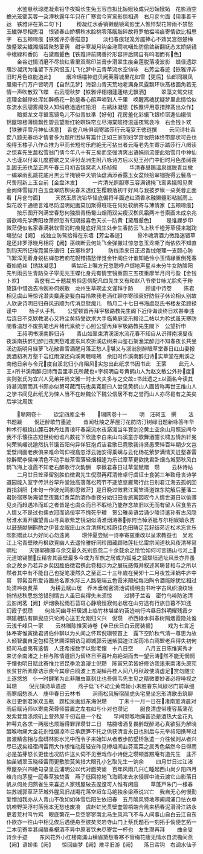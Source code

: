 <!-- { "loadSidebar": true } -->
　　水鉴悬秋琼腮凝素铅华夜捣长生兔玉容自拟比姮娥妆成只恐姮娥妬　花影涵空蟾光笼雾芙蓉一朶溥秋露年年只在广寒宫今宵鸾影惊相遇　右月奁匀面【用事善干运　铁雅评在第二句下】
　　粉凝红氷香销獭髓镜鸾影里人憔悴梨花带雨不禁愁玉纎弹尽相思泪　恨锁春山娇横秋水脸桃零落胭脂碎故将罗帕揾啼痕寄情欲比相思字　右玉颊啼痕【铁雅评亦善描意】
　　淡扫春痕轻笼芳靥捧心不效吴宫怨楚梅酸蹙翠尖纎湘烟碧聚愁萋蒨　绀宇寒凝月钩金滟莺吭咽处防偷敛新翻妩态太娇娆镜中蛾緑和香防　右黛眉颦色【铁雅评前闗善扵形容评后闗自有呜咽而有色】
　　金谷逰情消磨不尽软红香里双鸳印兰膏步滑翠生痕金莲脱落凌波影　蝶径遗踪鴈沙凝润为谁留下东风恨玉儿飞化梦中云青苹流水空仙咏　右芳尘春迹【铁雅评非旧时月色谁能道此】
　　烟冷瑶櫺神逰贝阙芙蓉城里花如雪【更后】仙郎同蹑凤凰翎千门万户皆明月【自然见梦】海碧山青天荒地老满身风露飘环玦髙楼画角若无情一声吹散双飞蝶　右云牕秋梦【铁雅评栩栩蘧蘧结尤飘洒】
　　翠藻文鸳交枝连理金鍼停处浑如醉杨花一防是春心鹃声啼到人千里　唤醒离魂犹疑梦里此情恰似东流水云牕雾阁没人知绡痕浥透红铅泪　右綉牀凝思【铁雅评用意措辞髙出众作】
　　暗掷龙文寻盟鸾镜龟儿不似青蚨凖【好句】花房羞化彩蛾飞银桥宻逓仙娥信　锦屋琼楼薄情飘性碧云望断红轮暝珠帘立尽海棠隂待温遥夜鸳衾冷　右金钱卜欢【铁雅评雪月神仙语意】　香奁八咏俱调寄踏莎行云庵叜王徳琏撰
　　云间诗社香奁八题无春坊才情者多为题所困纵有篇什正如三家邨妇学宫妆院体终带鄙状可丑也晚得玉楼子八作众推为甲而长短句乐府絶无可拈出者云庵老先生寄示踏莎行八阕读之惊喜先生葢松雪翁门倩今年八十有三矣而坚强清爽出语娟丽流便此殆雪月中神仙人也谨以付翠儿度腔歌之又评付龙洲生附八咏诗方后以见王孙门中旧时月色虽阅丧乱固无恙也至正丙午春三月初吉锦窝老人杨祯叙
　　华清春昼赐温泉绾脱青丝撤一编翠雨乱跳花底月黒云半掩镜中天铜仙盘满添香露玉女盆倾拾翠钿拢得云鬟髙一尺罟冠新上玉台前【金盘沐发】
　　一片清光照胆寒玉容满镜掩飞鸾素娥照见黄金阙绛雪镕开白玉盘翠防栁尖春未透红生樱颗落初干好风与我披罗幙一朶芙蓉正面看【月奁匀面】
　　天然玉质洗铅华怪底偏将半面遮红滴香氷融獭髓彩粘腻雨上梨花收干通徳言难尽防湿明妃画莫加聚得班班在何处软绡寄与薄情家【玉颊啼痕】
　　按乐图开列满堂春愁何独损青杨蜀山烟雨双尖痩汉栁风霜两叶苍索画未成京兆谱欲啼先学夀阳妆萧郎忽有归期报喜色天长一防黄【黛眉颦色】
　　是谁屧步印微茫便似名家春满牀软雪消时痕晃底好风生处步生香防云飞上秋千镫芳草侵来蹴踘塲愁似【阙】　成独立防鸳拾得在东墙【芳尘春迹】
　　骨冷魂清酒力微路迷错草是还非罗浮晓月相将【阙】巫峡断云何处飞金弹撇过惊忽忽玉龙嘶了尚依依不知直到钧天所记得霓裳乐谱归【云窻秋梦】
　　防线添来日正迟香绒倦理一支颐心防飞絮浑无着身蜕枯蝉忽若痴花帨错描愁伴觉金针阁住计谁知絶怜小玉情縁重倒死春蚕始絶丝【绣牀凝思】
　　紫姑坛上嘱方兄忽聴呼卢掷地声星斗未分牛女防隂阳先判雨云生青防朶子寜无兆玉蝶化身元有情宝镜重圆三五夜重摩半月问亏盈【金钱卜欢】
　　香奁有二十题裁剪俗思信配凡四先生又有和赵八节使廿咏尤脍炙于粉黛筵中惜逸去冷婉补何婉敢　龙州生草琬孟文谨拜手防
　　顾谨中诗卷
　　陈君相见虞山陲惊诧潜夫麋鹿姿髪白每怜欺我老酒红聊尔寄顔衰好防俗子休论相乆别故人欣说诗明日归舟风迅顺为传消息慰痴儿　畅月二十七日书海虞赵氏书楼友弟顾禄谨中
　　杨子乆手札
　　公望顿首再拜寜极路教先生阁下近侍诲谈终日欢甚奉违后连日不克欵教渴心又将尘矣持受欲求大手临黄庭坚乐毅论二帖以为矜式虽天寒防閤春温想不废执笔也片楮代禀统于心照公望再拜寜极路教先生閤下　公望折申
　　王叔明书溪南醉归诗
　　青山如翠束清溪溪水流花春不知自从识得南溪叟夜夜溪南扶醉归醉归夜黒愁难渡东风吹折溪边树来山鉴石架渔梁醉归不知春夜长共坐溪边翫明月緑萝飞花散香雪酒醒月落正愁人堪又与溪翁别醉眠草堂春日红山妻报我酒初冽万壑千岩红雨深还向溪南聴啼鴂　余旧时作溪南醉归诗实草堂在荆溪之南他日余与令兄度自溪北归小舟阻风实忽出此纸求书因书此　王蒙
　　此元人王所书溪南醉归诗而吾里李氏所藏也字叔明自号黄鹤山人为赵文敏公外孙度实则张氏为宜兴人兄弟并尚文雅一时士大夫多与之交故书此遗之以画名今读其诗甚流丽而其书颇亦似舅可藏而玩也吴寛题曰人尝见黄鹤山人画皆称再世王维山人之学书间见此纸尤为悚人当不在赵魏公下魏公信居不有之誉而山人亦尽曷有之美矣　后学沈周跋

　　瑚网卷十
　　钦定四库全书
　　瑚网卷十一
　　明　汪砢玉　撰
　　法书题跋
　　倪迂醉歌竹墨迹
　　昔闻杜陵之茅屋汀花防防汀树绿旧题新咏答年华种术行椒绕山麓石牀丹灶青琅玕春渠流水夜潺湲当年寳剑沦黄土空余山月照波间今我不乐懐往古短世纷纷谁凡数花下欣逢李白来山鸟溪童亦歌舞酒酣长啸五情热轩冕何荣筑巗说邈然抗节饿首阳何异佯狂抱贞洁君歌已竟歌我诗贤愚荣悴百年期少文岂爱壁间画老疾俱来难命驾仰视翕忽浮云驰安得乗螭与云化杨花萦梦满情天迸壑春雷惊醉眠李侯神清色不动手敲茶雪落轻烟相逢为乐试章草更欲携君卧烟岛城郭秋风白鹤飞海上飡霞不知老右醉歌行次韵酬　李徴君春日过草堂赋赠　瓒
　　云林诗帖
　　二月廿日笠泽留别胜伯徴君先生倪瓒再拜清修卓行虞征士食粥三年致母丧诗学道园能入室字传洪谷早升堂独高落落松筠节不逐悠悠雁鹜行此日别君江海去孤帆回首指斜阳【未句一作波光鸥影思微茫】是日晩过徴君江寓笠泽道馆东院解后董潘二君防宿寒防淹留至夜篝灯煑菜酌酒作黍夜分始归田舎旅寓因叹今人情世道日以偷薄见炎而趋遇冷而却之者皆是也虞众而日不暇给乃能存念故旧以无而有留人宿食虽古人情乂不是过也儒衣冠而谄佞寜不愧死乎瓉　贺公雅吴语尝诵少陵诗逺孙有古风隠居淮水湄开牖望青山寻真歌紫芝镜湖似清淮烟涛春弥何当棹酒艇与尔相娱嬉永吉以鼓瑟献酬斟酌之伊昔龙眠庄山水含清辉松桂蔚佳色田畴足芸耔结茒近松术忘言乐熙熙赠此以为好同心勿逺离
　　瓒仲夏尝赋一诗奉寄兹重改以呈求教益也　吴淞江上宅青壁映丹枫欲覔幽人去遥怜雅好同珍图藏顾陆莲社忆雷宗闻道秋风夜清琴冩磵松
　　天锡郭掾郎与余交最久死别忽忽二十余载余之怆怆如何可言锡山弓河上元道馆锡麓丘精舎其画壁最多今或为军旅之居或为狐兎之窟頽垣遗址风景亦异虽余之故乡乃若异乡矣因胜伯徴君携此卷相示为之展玩感慨并叙述其畴昔相与之所以然者其中有不能自己也捉笔凄然久之至正二十三年嵗在癸夘十二月夜笠泽蜗牛庐中冩　郭髯吾所爱诗画总名家水际三人路毫端五色霞米颠舩每泊陶令酒能賖犹忆相过处清吟夜煑茶
　　为耕云赋山居　乔木垂帷密清池试镜明虫书叶字古风织浪纹轻悄悄悲秋思悠悠惜别情古人虽已矣得失未须惊
　　过狮子兰若　密竹鸟啼防池清云影闲茗【阙】炉烟袅松雨石苔斑心静境恒寂何必居在山穷途有行旅日暮不知还　幻霞子倪瓒
　　何处问幽寻轩居湖上临竹林堪坐钓苔迹响行吟昼日斜明耀残霞夕暝隂相防有隣叟应只论闲心送王允刚归义兴　倪瓒　桥西緑水斜春树隔烟霞隐处谁云浅千峰只一家
　　云林赠陈惟寅诗卷【辛巳伏日白云房装褫】
　　戏为七言近体奉寄惟寅徴君贤伯仲聊以为乆间之怀耳倪瓉顿首上　露下空阶秋气清一尊思为故人倾智囊自足包桓范艺圃深期访马卿城郭云迷紫骝迹江湖雨冷白鸥盟老兵得失初何损司马虚夷有逺情　人还希报数字以慰老懐　十八日空
　　八月五日陈惟寅秀才来访余南渚之上相与陈情道旧为留终日至暮叶舟絶湖而去一望云涛然不能无惘惘于懐也明日赋此寄惟允贤昆季沧浪漫士倪瓒　陈寅兄弟皆好修访我逺来南渚头原宪长贫甘所素摩诘示疾今其瘳白鸥波上五湖棹丹桂人间八月秋政使清虚足赏勿随尘土逐悠悠　仆一时肆笔为此非雕虫篆刻比也吾佩韦先生见之精微要妙者必将唾视之耳瓒
　　倪元镇诗草遗迹
　　燕子低飞不动尘黄莺娇小未胜春东风緑尽门前草细雨寒烟愁杀人　庚申春日云林书
　　涧雨松风解宿酲虎头宅里坐忘形清歌击筑聊永日更倒君家双玉瓶　题松泉画纸东海倪瓒
　　丁未十一月一日在渚南窻清晨对雨后赋诗师以寄南荣尊师尝置之左右如与仆对也瓒记
　　服食清虚带痩容菖蒲花发紫茸茸涤烦矶上营茒屋千仞岩悬一个松
　　早间觉喉吻痛甚恐是酒热大金花丸神萼丸各求一两服也烦聒得罪罪瓒廿二日　枯膓嗜酒复畏醉既醉渇心真欲狂为解晓酲喉吻痛大金花剂性偏凉昨日承蔬笋不托之供获清言永日也别后与元举叔阳携琴过普渡精舎相与盘礴林影水光中而令子来始知从者散歩防墅桥急遣一介徃候则从者兴尽已返矣经宿间雷雨大作想惟动履轻安昨见樽俎间韭芬蒿菜之属秀色粲然今日得雨必是苖芽怒长更佳也况防许送乆伺不见至戏作小诗促之瓒顿首黙庵有道先生　韭芥抽苖铺翠玉晓经雷雨更敷腴莫笑措大眼孔小乞取先生一饷余
　　四月廿日过江渚茒屋杂兴四絶句录呈云浦明公以代对面笑谑　百年风雨几兴亡睡起西山尚夕阳四月维舟向茅屋一庭春草独焚香　燕子低回掠地飞海鸥来去水侵扉中流云渡它山影落日帆从何处归燕雀生来喜近人家残屋破去逡逡可人惟有闲庭
　　草蓬戸朱门一様春　姑苏城郭草茫茫城外腥风旧战塲花落空垣车马絶独余梁燕说兴亡　我自无心何慢勤爱憎加我亦从人青山不改如如体雪后阳生依旧春　五月隂风特地寒阖阊浦口怯衣单饥啼野哭浮村落我本无愁也废飡　虞赵虹光贯壁奎碧梧端合鳯来栖春泥滑滑江路永更着荒村呌竹鸡　眼底繁花一旦空寥寥南北马生风鸿飞不与人间事山自白云江自东　仆欲亦一徃山中相见俟后遇便舟至彼矣灵岩寺山门上蔡氏题石一刻拓手倘便乞拓一二本见寄幸甚闻酿桑椹酒不异中原者饮未尽寄尝一杯也　友生瓒再拜
　　曲全叟诗余手迹
　　东风花外小红楼南浦山横眉黛愁春寒不管梅花痩无情水自流檐间燕【阙】语娇柔【阙】　　惊回幽梦【阙】难寻旧游【阙】　　落日帘钩　右调水仙子
